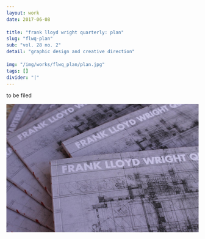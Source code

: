 ```yaml
---
layout: work
date: 2017-06-08

title: "frank lloyd wright quarterly: plan"
slug: "flwq-plan"
sub: "vol. 28 no. 2"
detail: "graphic design and creative direction"

img: "/img/works/flwq_plan/plan.jpg"
tags: []
divider: "|"
---
```


to be filed

![plan quarterly](/img/works/flwq_plan/plan.jpg)
